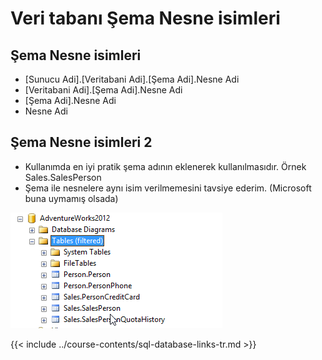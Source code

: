 # Veri tabanı Şema Nesne isimleri


## Şema Nesne isimleri

- [Sunucu Adi].[Veritabani Adi].[Şema Adi].Nesne Adi
- [Veritabani Adi].[Şema Adi].Nesne Adi
- [Şema Adi].Nesne Adi
- Nesne Adi

## Şema Nesne isimleri 2

- Kullanımda en iyi pratik şema adının eklenerek kullanılmasıdır. Örnek Sales.SalesPerson
- Şema ile nesnelere aynı isim verilmemesini tavsiye ederim. (Microsoft buna uymamış olsada)


![Şema İsimleri](images/SchemaOrnek1.png)


{{< include ../course-contents/sql-database-links-tr.md >}}

